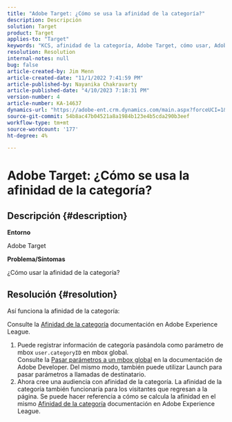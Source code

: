 ```yaml
---
title: "Adobe Target: ¿Cómo se usa la afinidad de la categoría?"
description: Descripción
solution: Target
product: Target
applies-to: "Target"
keywords: "KCS, afinidad de la categoría, Adobe Target, cómo usar, Adobe Experience League, mbox global"
resolution: Resolution
internal-notes: null
bug: false
article-created-by: Jim Menn
article-created-date: "11/1/2022 7:41:59 PM"
article-published-by: Nayanika Chakravarty
article-published-date: "4/10/2023 7:18:31 PM"
version-number: 4
article-number: KA-14637
dynamics-url: "https://adobe-ent.crm.dynamics.com/main.aspx?forceUCI=1&pagetype=entityrecord&etn=knowledgearticle&id=4a31ad3f-1d5a-ed11-9561-6045bd006a22"
source-git-commit: 54b8ac47b04521a8a1984b123e4b5cda290b3eef
workflow-type: tm+mt
source-wordcount: '177'
ht-degree: 4%

---
```


# Adobe Target: ¿Cómo se usa la afinidad de la categoría?

## Descripción {#description}


<b>Entorno</b>

Adobe Target

<b>Problema/Síntomas</b>

¿Cómo usar la afinidad de la categoría?


## Resolución {#resolution}


Así funciona la afinidad de la categoría:

Consulte la [Afinidad de la categoría](https://experienceleague.adobe.com/docs/target/using/audiences/visitor-profiles/category-affinity.html?lang=en) documentación en Adobe Experience League.

1. Puede registrar información de categoría pasándola como parámetro de mbox `user.categoryID` en mbox global.<br>    Consulte la [Pasar parámetros a un mbox global](https://developer.adobe.com/target/implement/client-side/atjs/global-mbox/pass-parameters-to-global-mbox/?lang=en "Haga clic en el siguiente vínculo: https://developer.adobe.com/target/implement/client-side/atjs/global-mbox/pass-parameters-to-global-mbox/?lang=en") en la documentación de Adobe Developer.
Del mismo modo, también puede utilizar Launch para pasar parámetros a llamadas de destinatario.
2. Ahora cree una audiencia con afinidad de la categoría.    La afinidad de la categoría también funcionaría para los visitantes que regresan a la página.
Se puede hacer referencia a cómo se calcula la afinidad en el mismo [Afinidad de la categoría](https://experienceleague.adobe.com/docs/target/using/audiences/visitor-profiles/category-affinity.html?lang=en) documentación en Adobe Experience League.

